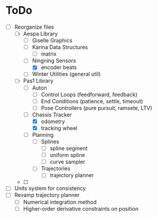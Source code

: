 # ToDo

- [ ] Reorganize files
	- [ ] Aespa Library
		- [ ] Giselle Graphics
		- [ ] Karina Data Structures
			- [ ] matrix
		- [ ] Ningning Sensors
			- [x] encoder beats
		- [ ] Winter Utilities (general util)
	- [ ] Pas1 Library
		- [ ] Auton
			- [ ] Control Loops (feedforward, feedback)
			- [ ] End Conditions (patience, settle, timeout)
			- [ ] Pose Controllers (pure pursuit, ramsete, LTV)
		- [ ] Chassis Tracker
			- [x] odometry
			- [x] tracking wheel
		- [ ] Planning
			- [ ] Splines
				- [ ] spline segment
				- [ ] uniform spline
				- [ ] curve sampler
			- [ ] Trajectories
				- [ ] trajectory planner
	- [ ] 
- [ ] Units system for consistency
- [ ] Revamp trajectory planner
	- [ ] Numerical integration method
	- [ ] Higher-order derivative constraints on position
